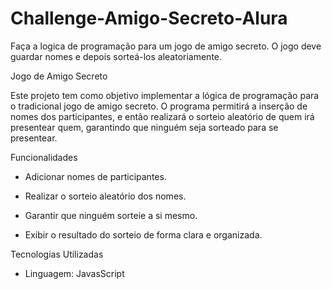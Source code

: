 # Challenge-Amigo-Secreto-Alura
Faça a logica de programação para um jogo de amigo secreto. O jogo deve guardar nomes e depois sorteá-los aleatoriamente. 

Jogo de Amigo Secreto

Este projeto tem como objetivo implementar a lógica de programação para o tradicional jogo de amigo secreto. O programa permitirá a inserção de nomes dos participantes, e então realizará o sorteio aleatório de quem irá presentear quem, garantindo que ninguém seja sorteado para se presentear.

Funcionalidades

- Adicionar nomes de participantes.

- Realizar o sorteio aleatório dos nomes.

- Garantir que ninguém sorteie a si mesmo.

- Exibir o resultado do sorteio de forma clara e organizada.

Tecnologias Utilizadas

- Linguagem: JavasScript